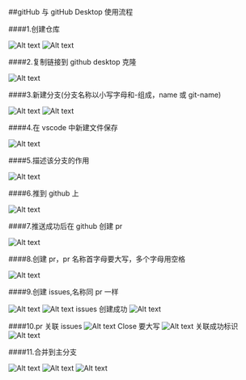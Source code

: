 ##gitHub 与 gitHub Desktop 使用流程

####1.创建仓库

![Alt text](image.png)
![Alt text](image-1.png)

####2.复制链接到 github desktop 克隆

![Alt text](image-2.png)

####3.新建分支(分支名称以小写字母和-组成，name 或 git-name)

![Alt text](image-3.png)
![Alt text](image-4.png)

####4.在 vscode 中新建文件保存

![Alt text](image-5.png)

####5.描述该分支的作用

![Alt text](image-6.png)

####6.推到 github 上

![Alt text](image-8.png)

####7.推送成功后在 github 创建 pr

![Alt text](image-7.png)

####8.创建 pr，pr 名称首字母要大写，多个字母用空格

![Alt text](image-9.png)

####9.创建 issues,名称同 pr 一样

![Alt text](image-10.png)
![Alt text](image-11.png)
issues 创建成功
![Alt text](image-12.png)

####10.pr 关联 issues
![Alt text](image-13.png)
Close 要大写
![Alt text](image-14.png)
关联成功标识
![Alt text](image-15.png)

####11.合并到主分支

![Alt text](image-16.png)
![Alt text](image-17.png)
![Alt text](image-18.png)
